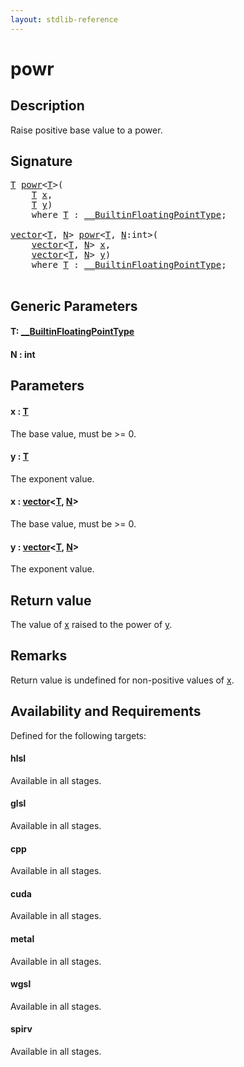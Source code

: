 ```yaml
---
layout: stdlib-reference
---
```


# powr

## Description

Raise positive base value to a power.



## Signature 

<pre>
<a href="powr.html#typeparam-T" class="code_type">T</a> <a href="powr.html">powr</a>&lt;<a href="powr.html#typeparam-T" class="code_type">T</a>&gt;(
    <a href="powr.html#typeparam-T" class="code_type">T</a> <a href="powr.html#decl-x" class="code_param">x</a>,
    <a href="powr.html#typeparam-T" class="code_type">T</a> <a href="powr.html#decl-y" class="code_param">y</a>)
    <span class='code_keyword'>where</span> <a href="powr.html#typeparam-T" class="code_type">T</a> : <a href="../interfaces/0_builtinfloatingpointtype-029hm/index.html" class="code_type">__BuiltinFloatingPointType</a>;

<a href="../types/vector/index.html" class="code_type">vector</a>&lt;<a href="powr.html#typeparam-T" class="code_type">T</a>, <a href="powr.html#decl-N" class="code_var">N</a>&gt; <a href="powr.html">powr</a>&lt;<a href="powr.html#typeparam-T" class="code_type">T</a>, <a href="powr.html#decl-N" class="code_var">N</a>:<span class="code_keyword">int</span>&gt;(
    <a href="../types/vector/index.html" class="code_type">vector</a>&lt;<a href="powr.html#typeparam-T" class="code_type">T</a>, <a href="powr.html#decl-N" class="code_var">N</a>&gt; <a href="powr.html#decl-x" class="code_param">x</a>,
    <a href="../types/vector/index.html" class="code_type">vector</a>&lt;<a href="powr.html#typeparam-T" class="code_type">T</a>, <a href="powr.html#decl-N" class="code_var">N</a>&gt; <a href="powr.html#decl-y" class="code_param">y</a>)
    <span class='code_keyword'>where</span> <a href="powr.html#typeparam-T" class="code_type">T</a> : <a href="../interfaces/0_builtinfloatingpointtype-029hm/index.html" class="code_type">__BuiltinFloatingPointType</a>;

</pre>

## Generic Parameters

####  <a id="typeparam-T"></a>T: [\_\_BuiltinFloatingPointType](../interfaces/0_builtinfloatingpointtype-029hm/index.html)
####  <a id="decl-N"></a>N  : int

## Parameters

####  <a id="decl-x"></a>x  : [T](powr.html#typeparam-T)
The base value, must be >= 0.

####  <a id="decl-y"></a>y  : [T](powr.html#typeparam-T)
The exponent value.

####  <a id="decl-x"></a>x  : [vector](../types/vector/index.html)\<[T](../types/vector/index.html#typeparam-T), [N](../types/vector/index.html#decl-N)\>
The base value, must be >= 0.

####  <a id="decl-y"></a>y  : [vector](../types/vector/index.html)\<[T](../types/vector/index.html#typeparam-T), [N](../types/vector/index.html#decl-N)\>
The exponent value.


## Return value
The value of <span class='code'><a href="powr.html#decl-x" class="code_param">x</a></span> raised to the power of <span class='code'><a href="powr.html#decl-y" class="code_param">y</a></span>.

## Remarks
Return value is undefined for non-positive values of <span class='code'><a href="powr.html#decl-x" class="code_param">x</a></span>.


## Availability and Requirements

Defined for the following targets:

#### hlsl
Available in all stages.

#### glsl
Available in all stages.

#### cpp
Available in all stages.

#### cuda
Available in all stages.

#### metal
Available in all stages.

#### wgsl
Available in all stages.

#### spirv
Available in all stages.



